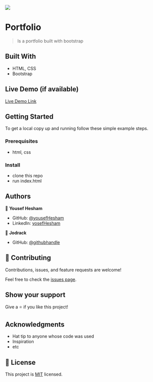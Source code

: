 ![](https://img.shields.io/badge/Microverse-blueviolet)

# Portfolio

> Is a portfolio built with bootstrap


## Built With

- HTML, CSS
- Bootstrap

## Live Demo (if available)

[Live Demo Link](https://yosefhesham.github.io/portfolio-bootstrap/)


## Getting Started

To get a local copy up and running follow these simple example steps.

### Prerequisites
- html, css
### Install
- clone this repo
- run index.html

## Authors

👤 **Yousef Hesham**

- GitHub: [@yousefHesham](https://github.com/yosefHesham)
- LinkedIn: [yosefHesham](https://www.linkedin.com/in/yousef-hesham-b132ba179/)

👤 **Jodrack**

- GitHub: [@githubhandle](https://github.com/joseph07-drack)

## 🤝 Contributing

Contributions, issues, and feature requests are welcome!

Feel free to check the [issues page](../../issues/).

## Show your support

Give a ⭐️ if you like this project!

## Acknowledgments

- Hat tip to anyone whose code was used
- Inspiration
- etc

## 📝 License

This project is [MIT](./MIT.md) licensed.
